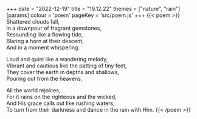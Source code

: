 +++
date = "2022-12-19"
title = "19.12.22"
themes = ["nature", "rain"]
[params]
  colour = 'poem'
  pageKey = 'src/poem.js'
+++
{{< poem >}}
Shattered clouds fall,  
In a downpour of fragrant gemstones,  
Resounding like a flowing tide,  
Blaring a horn at their descent,  
And in a moment whispering.  
  
Loud and quiet like a wandering melody,  
Vibrant and cautious like the patting of tiny feet,  
They cover the earth in depths and shallows,  
Pouring out from the heavens.  
  
All the world rejoices,  
For it rains on the righteous and the wicked,  
And His grace calls out like rushing waters,  
To turn from their darkness and dance in the rain with Him.
{{< /poem >}}